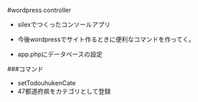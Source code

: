 #wordpress controller

- silexでつくったコンソールアプリ  
 - 今後wordpressでサイト作るときに便利なコマンドを作ってく。  
 

- app.phpにデータベースの設定

###コマンド
- setTodouhukenCate
 - 47都道府県をカテゴリとして登録
